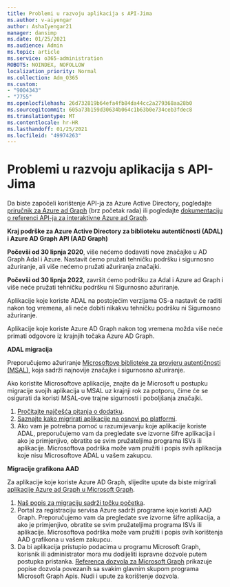 ```yaml
---
title: Problemi u razvoju aplikacija s API-Jima
ms.author: v-aiyengar
author: AshaIyengar21
manager: dansimp
ms.date: 01/25/2021
ms.audience: Admin
ms.topic: article
ms.service: o365-administration
ROBOTS: NOINDEX, NOFOLLOW
localization_priority: Normal
ms.collection: Adm_O365
ms.custom:
- "9004343"
- "7755"
ms.openlocfilehash: 26d732819b64efa4fb84da44cc2a279368aa28b0
ms.sourcegitcommit: 605a73b159d30634b064c1b63b0e734ceb3fdec8
ms.translationtype: MT
ms.contentlocale: hr-HR
ms.lasthandoff: 01/25/2021
ms.locfileid: "49974263"
---
```

# <a name="issues-developing-applications-with-apis"></a>Problemi u razvoju aplikacija s API-Jima

Da biste započeli korištenje API-ja za Azure Active Directory, pogledajte [priručnik za Azure ad Graph](https://docs.microsoft.com/azure/active-directory/develop/microsoft-graph-intro) (brz početak rada) ili pogledajte [dokumentaciju o referenci API-ja za interaktivne Azure ad Graph](https://docs.microsoft.com/previous-versions/azure/ad/graph/api/api-catalog).

**Kraj podrške za Azure Active Directory za biblioteku autentičnosti (ADAL) i Azure AD Graph API (AAD Graph)**

**Počevši od 30 lipnja 2020**, više nećemo dodavati nove značajke u AD Graph Adal i Azure. Nastavit ćemo pružati tehničku podršku i sigurnosno ažuriranje, ali više nećemo pružati ažuriranja značajki.

**Počevši od 30 lipnja 2022**, završit ćemo podršku za Adal i Azure ad Graph i više neće pružati tehničku podršku ni Sigurnosno ažuriranje.

Aplikacije koje koriste ADAL na postojećim verzijama OS-a nastavit će raditi nakon tog vremena, ali neće dobiti nikakvu tehničku podršku ni Sigurnosno ažuriranje.

Aplikacije koje koriste Azure AD Graph nakon tog vremena možda više neće primati odgovore iz krajnjih točaka Azure AD Graph.

**ADAL migracija**

Preporučujemo ažuriranje [Microsoftove biblioteke za provjeru autentičnosti (MSAL)](https://docs.microsoft.com/azure/active-directory/develop/v2-overview), koja sadrži najnovije značajke i sigurnosno ažuriranje.

Ako koristite Microsoftove aplikacije, znajte da je Microsoft u postupku migracije svojih aplikacija u MSAL uz krajnji rok za potporu, čime će se osigurati da koristi MSAL-ove trajne sigurnosti i poboljšanja značajki.

1. [Pročitajte najčešća pitanja o dodatku](https://docs.microsoft.com/azure/active-directory/develop/msal-migration#frequently-asked-questions-faq).
1. [Saznajte kako migrirati aplikacije na osnovi po platformi](https://docs.microsoft.com/azure/active-directory/develop/msal-migration#frequently-asked-questions-faq).
1. Ako vam je potrebna pomoć u razumijevanju koje aplikacije koriste ADAL, preporučujemo vam da pregledate sve izvorne šifre aplikacija i ako je primjenjivo, obratite se svim pružateljima programa ISVs ili aplikacije. Microsoftova podrška može vam pružiti i popis svih aplikacija koje nisu Microsoftove ADAL u vašem zakupcu.

**Migracije grafikona AAD**

Za aplikacije koje koriste Azure AD Graph, slijedite upute da biste migrirali [aplikacije Azure ad Graph u Microsoft Graph](https://docs.microsoft.com/graph/migrate-azure-ad-graph-overview?view=graph-rest-1.0&preserve-view=true).

1. [Naš popis za migraciju sadrži točku početka](https://docs.microsoft.com/graph/migrate-azure-ad-graph-planning-checklist). 
1. Portal za registraciju servisa Azure sadrži programe koje koristi AAD Graph. Preporučujemo vam da pregledate sve izvorne šifre aplikacija, a ako je primjenjivo, obratite se svim pružateljima programa ISVs ili aplikacije. Microsoftova podrška može vam pružiti i popis svih korištenja AAD grafikona u vašem zakupcu.
1. Da bi aplikacija pristupio podacima u programu Microsoft Graph, korisnik ili administrator mora mu dodijeliti ispravne dozvole putem postupka pristanka. [Referenca dozvola za Microsoft Graph](https://docs.microsoft.com/graph/permissions-reference?context=graph%2Fapi%2Fbeta&view=graph-rest-beta&preserve-view=true) prikazuje popise dozvola povezanih sa svakim glavnim skupom programa Microsoft Graph Apis. Nudi i upute za korištenje dozvola.
